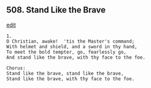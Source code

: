
## 508.  Stand Like the Brave
[edit](https://docs.google.com/document/d/1cd5%2DVTRYuQMtpCoCQmGkG%2DjgFUI_6yxG/edit?mode=html)



    1.
    O Christian, awake!  'tis the Master's command;
    With helmet and shield, and a sword in thy hand,
    To meet the bold tempter, go, fearlessly go,
    And stand like the brave, with thy face to the foe.

    Chorus:
    Stand like the brave, stand like the brave,
    Stand like the brave, with thy face to the foe.

